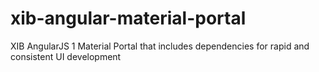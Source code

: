 # xib-angular-material-portal
XIB AngularJS 1 Material Portal that includes dependencies for rapid and consistent UI development
